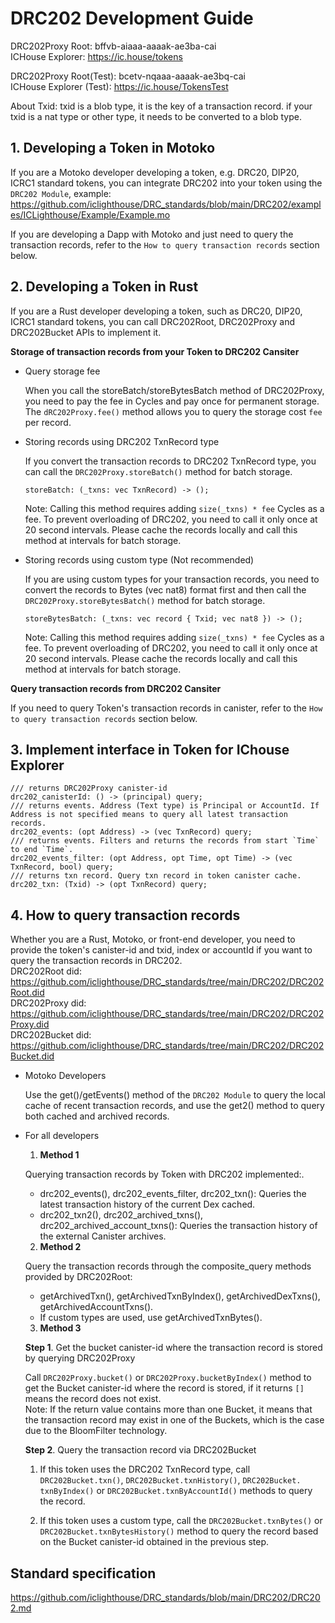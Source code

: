 # DRC202 Development Guide

DRC202Proxy Root: bffvb-aiaaa-aaaak-ae3ba-cai  
ICHouse Explorer: https://ic.house/tokens

DRC202Proxy Root(Test): bcetv-nqaaa-aaaak-ae3bq-cai  
ICHouse Explorer (Test): https://ic.house/TokensTest

About Txid: txid is a blob type, it is the key of a transaction record. if your txid is a nat type or other type, it needs to be converted to a blob type.

## 1. Developing a Token in Motoko

If you are a Motoko developer developing a token, e.g. DRC20, DIP20, ICRC1 standard tokens, you can integrate DRC202 into your token using the `DRC202 Module`, example: https://github.com/iclighthouse/DRC_standards/blob/main/DRC202/examples/ICLighthouse/Example/Example.mo   

If you are developing a Dapp with Motoko and just need to query the transaction records, refer to the `How to query transaction records` section below.

## 2. Developing a Token in Rust

If you are a Rust developer developing a token, such as DRC20, DIP20, ICRC1 standard tokens, you can call DRC202Root, DRC202Proxy and DRC202Bucket APIs to implement it. 

**Storage of transaction records from your Token to DRC202 Cansiter**

- Query storage fee

    When you call the storeBatch/storeBytesBatch method of DRC202Proxy, you need to pay the fee in Cycles and pay once for permanent storage. The `dRC202Proxy.fee()` method allows you to query the storage cost `fee` per record.

- Storing records using DRC202 TxnRecord type

    If you convert the transaction records to DRC202 TxnRecord type, you can call the `DRC202Proxy.storeBatch()` method for batch storage.
    ```
    storeBatch: (_txns: vec TxnRecord) -> ();
    ```
    Note: Calling this method requires adding `size(_txns) * fee` Cycles as a fee. To prevent overloading of DRC202, you need to call it only once at 20 second intervals. Please cache the records locally and call this method at intervals for batch storage.

- Storing records using custom type (Not recommended)

    If you are using custom types for your transaction records, you need to convert the records to Bytes (vec nat8) format first and then call the `DRC202Proxy.storeBytesBatch()` method for batch storage.
    ```
    storeBytesBatch: (_txns: vec record { Txid; vec nat8 }) -> ();
    ```
    Note: Calling this method requires adding `size(_txns) * fee` Cycles as a fee. To prevent overloading of DRC202, you need to call it only once at 20 second intervals. Please cache the records locally and call this method at intervals for batch storage.

**Query transaction records from DRC202 Cansiter**

If you need to query Token's transaction records in canister, refer to the `How to query transaction records` section below.

## 3. Implement interface in Token for IChouse Explorer

```
/// returns DRC202Proxy canister-id
drc202_canisterId: () -> (principal) query;
/// returns events. Address (Text type) is Principal or AccountId. If Address is not specified means to query all latest transaction records.
drc202_events: (opt Address) -> (vec TxnRecord) query;
/// returns events. Filters and returns the records from start `Time` to end `Time`.
drc202_events_filter: (opt Address, opt Time, opt Time) -> (vec TxnRecord, bool) query;
/// returns txn record. Query txn record in token canister cache.
drc202_txn: (Txid) -> (opt TxnRecord) query;
```

## 4. How to query transaction records

Whether you are a Rust, Motoko, or front-end developer, you need to provide the token's canister-id and txid, index or accountId if you want to query the transaction records in DRC202.   
DRC202Root did: https://github.com/iclighthouse/DRC_standards/tree/main/DRC202/DRC202Root.did   
DRC202Proxy did: https://github.com/iclighthouse/DRC_standards/tree/main/DRC202/DRC202Proxy.did   
DRC202Bucket did: https://github.com/iclighthouse/DRC_standards/tree/main/DRC202/DRC202Bucket.did   

- Motoko Developers

    Use the get()/getEvents() method of the `DRC202 Module` to query the local cache of recent transaction records, and use the get2() method to query both cached and archived records.

- For all developers

    1. **Method 1**

    Querying transaction records by Token with DRC202 implemented:.
    - drc202_events(), drc202_events_filter, drc202_txn(): Queries the latest transaction history of the current Dex cached.
    - drc202_txn2(), drc202_archived_txns(), drc202_archived_account_txns(): Queries the transaction history of the external Canister archives.

    2. **Method 2**

    Query the transaction records through the composite_query methods provided by DRC202Root:
    - getArchivedTxn(), getArchivedTxnByIndex(), getArchivedDexTxns(), getArchivedAccountTxns().
    - If custom types are used, use getArchivedTxnBytes().

    3. **Method 3**

    **Step 1**. Get the bucket canister-id where the transaction record is stored by querying DRC202Proxy

    Call `DRC202Proxy.bucket()` or `DRC202Proxy.bucketByIndex()` method to get the Bucket canister-id where the record is stored, if it returns `[]` means the record does not exist.  
    Note: If the return value contains more than one Bucket, it means that the transaction record may exist in one of the Buckets, which is the case due to the BloomFilter technology.

    **Step 2**. Query the transaction record via DRC202Bucket

    1) If this token uses the DRC202 TxnRecord type, call `DRC202Bucket.txn()`, `DRC202Bucket.txnHistory()`, `DRC202Bucket. txnByIndex()` or `DRC202Bucket.txnByAccountId()` methods to query the record.

    2) If this token uses a custom type, call the `DRC202Bucket.txnBytes()` or `DRC202Bucket.txnBytesHistory()` method to query the record based on the Bucket canister-id obtained in the previous step.

## Standard specification

https://github.com/iclighthouse/DRC_standards/blob/main/DRC202/DRC202.md